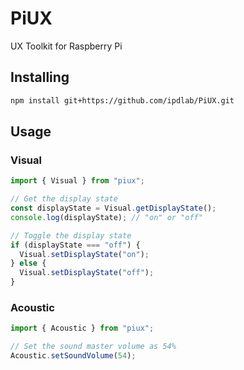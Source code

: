 # PiUX

UX Toolkit for Raspberry Pi

## Installing

```bash
npm install git+https://github.com/ipdlab/PiUX.git
```

## Usage

### Visual

```javascript
import { Visual } from "piux";

// Get the display state
const displayState = Visual.getDisplayState();
console.log(displayState); // "on" or "off"

// Toggle the display state
if (displayState === "off") {
  Visual.setDisplayState("on");
} else {
  Visual.setDisplayState("off");
}
```

### Acoustic

```javascript
import { Acoustic } from "piux";

// Set the sound master volume as 54%
Acoustic.setSoundVolume(54);
```
